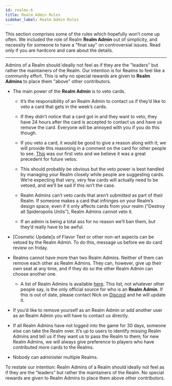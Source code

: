 ```yaml
---
id: realms-6
title: Realm Admin Rules
sidebar_label: Realm Admin Rules
---
```


This section comprises some of the rules which hopefully won’t come up often. We included the role of Realm **Realm Admin** out of simplicity, and necessity for someone to have a "final say" on controversial issues. Read only if you are hardcore and care about the details.

---

Admins of a Realm should ideally not feel as if they are the "leaders" but rather the maintainers of the Realm. Our intention is for Realms to feel like a community effort. This is why no special rewards are given to **Realm Admins** to place them "above" other contributors.

- The main power of the **Realm Admin** is to veto cards.

  - It’s the responsibility of an Realm Admin to contact us if they’d like to veto a card that gets in the week’s cards.

  - If they didn’t notice that a card got in and they want to veto, they have 24 hours after the card is accepted to contact us and have us remove the card. Everyone will be annoyed with you if you do this though.

  - If you veto a card, it would be good to give a reason along with it; we will provide this reasoning in a comment on the card for other people to see. [This](https://old.reddit.com/r/collectivecg/comments/d2jw21/card_n3on_shenlong/ezwnpqs/) was our first veto and we believe it was a great precedent for future vetos.

  - This should probably be obvious but the veto power is best handled by managing your Realm closely while people are suggesting cards. We’re expecting that very, very few cards will actually need to be vetoed, and we’ll be sad if this isn’t the case.

  - Realm Admins can’t veto cards that aren’t submitted as part of their Realm. If someone makes a card that infringes on your Realm’s design space, even if it only affects cards from your realm ("Destroy all Spideropolis Units"), Realm Admins cannot veto it.

  - If an admin is being a total ass for no reason we’ll ban them, but they’d really have to be awful.

- [Cosmetic Update]s of Flavor Text or other non-art aspects can be vetoed by the Realm Admin. To do this, message us before we do card review on friday.

- Realms cannot have more than two Realm Admins. Neither of them can remove each other as Realm Admins. They can, however, give up their own seat at any time, and if they do so the other Realm Admin can choose another one.

  - A list of Realm Admins is available [here](https://docs.google.com/spreadsheets/d/11p9p5MK28z7R7pH1aPVxaHwOvhCmjpxxka1ydURSaH8/edit#gid=0). This list, not whatever other people say, is the only official source for who is an **Realm Admin**. If this is out of date, please contact Nick on [Discord](https://discord.gg/C8fTNVt) and he will update it.

* If you’d like to remove yourself as an Realm Admin or add another user as an Realm Admin you will have to contact us directly.

* If all Realm Admins have not logged into the game for 30 days, someone else can take the Realm over. It’s up to users to identify missing Realm Admins and tell us if they want us to pass the Realm to them; for new Realm Admins, we will always give preference to players who have contributed more cards to the Realms.

* Nobody can administer multiple Realms.

To restate our intention: Realm Admins of a Realm should ideally not feel as if they are the “leaders” but rather the maintainers of the Realm. No special rewards are given to Realm Admins to place them above other contributors.
